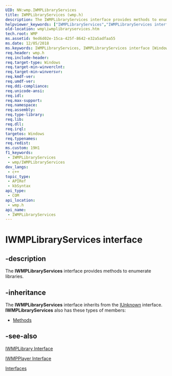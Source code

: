 ```yaml
---
UID: NN:wmp.IWMPLibraryServices
title: IWMPLibraryServices (wmp.h)
description: The IWMPLibraryServices interface provides methods to enumerate libraries.
helpviewer_keywords: ["IWMPLibraryServices","IWMPLibraryServices interface [Windows Media Player]","IWMPLibraryServices interface [Windows Media Player]","described","IWMPLibraryServicesInterface","wmp.iwmplibraryservices","wmp/IWMPLibraryServices"]
old-location: wmp\iwmplibraryservices.htm
tech.root: WMP
ms.assetid: 9ed6d02e-15ca-425f-8642-e32a5adfaa55
ms.date: 12/05/2018
ms.keywords: IWMPLibraryServices, IWMPLibraryServices interface [Windows Media Player], IWMPLibraryServices interface [Windows Media Player],described, IWMPLibraryServicesInterface, wmp.iwmplibraryservices, wmp/IWMPLibraryServices
req.header: wmp.h
req.include-header: 
req.target-type: Windows
req.target-min-winverclnt: 
req.target-min-winversvr: 
req.kmdf-ver: 
req.umdf-ver: 
req.ddi-compliance: 
req.unicode-ansi: 
req.idl: 
req.max-support: 
req.namespace: 
req.assembly: 
req.type-library: 
req.lib: 
req.dll: 
req.irql: 
targetos: Windows
req.typenames: 
req.redist: 
ms.custom: 19H1
f1_keywords:
 - IWMPLibraryServices
 - wmp/IWMPLibraryServices
dev_langs:
 - c++
topic_type:
 - APIRef
 - kbSyntax
api_type:
 - COM
api_location:
 - wmp.h
api_name:
 - IWMPLibraryServices
---
```


# IWMPLibraryServices interface


## -description

The <b>IWMPLibraryServices</b> interface provides methods to enumerate libraries.

## -inheritance

The <b>IWMPLibraryServices</b> interface inherits from the <a href="/windows/desktop/api/unknwn/nn-unknwn-iunknown">IUnknown</a> interface. <b>IWMPLibraryServices</b> also has these types of members:
<ul>
<li><a href="https://docs.microsoft.com/">Methods</a></li>
</ul>

## -see-also

<a href="/windows/desktop/api/wmp/nn-wmp-iwmplibrary">IWMPLibrary Interface</a>



<a href="/windows/desktop/api/wmp/nn-wmp-iwmpplayer">IWMPPlayer Interface</a>



<a href="/windows/desktop/WMP/interfaces">Interfaces</a>
